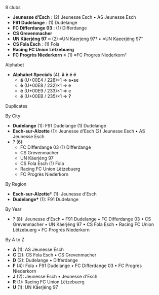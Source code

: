 8 clubs

- **Jeunesse d'Esch** : (2) Jeunesse Esch • AS Jeunesse Esch
- **F91 Dudelange** : (1) Dudelange
- **FC Differdange 03** : (1) Differdange
- **CS Grevenmacher**
- **UN Käerjéng 97** ≈ (2) ≈UN Kaerjeng 97† • ≈UN Kaeerjéng 97†
- **CS Fola Esch** : (1) Fola
- **Racing FC Union Lëtzebuerg**
- **FC Progrès Niederkorn** ≈ (1) ≈FC Progres Niederkorn†




Alphabet

- **Alphabet Specials** (4):  **ä**  **è**  **é**  **ë** 
  - **ä** (U+00E4 / 228)×1 ⇒ a•ae
  - **è** (U+00E8 / 232)×1 ⇒ e
  - **é** (U+00E9 / 233)×1 ⇒ e
  - **ë** (U+00EB / 235)×1 ⇒ **?**




Duplicates





By City

- **Dudelange** (1): F91 Dudelange  (1) Dudelange
- **Esch-sur-Alzette** (1): Jeunesse d'Esch  (2) Jeunesse Esch • AS Jeunesse Esch
- ? (6): 
  - FC Differdange 03  (1) Differdange
  - CS Grevenmacher 
  - UN Käerjéng 97 
  - CS Fola Esch  (1) Fola
  - Racing FC Union Lëtzebuerg 
  - FC Progrès Niederkorn 




By Region

- **Esch-sur-Alzette†** (1):   Jeunesse d'Esch
- **Dudelange†** (1):   F91 Dudelange




By Year

- ? (8):   Jeunesse d'Esch • F91 Dudelange • FC Differdange 03 • CS Grevenmacher • UN Käerjéng 97 • CS Fola Esch • Racing FC Union Lëtzebuerg • FC Progrès Niederkorn






By A to Z

- **A** (1): AS Jeunesse Esch
- **C** (2): CS Fola Esch • CS Grevenmacher
- **D** (2): Dudelange • Differdange
- **F** (4): Fola • F91 Dudelange • FC Differdange 03 • FC Progrès Niederkorn
- **J** (2): Jeunesse Esch • Jeunesse d'Esch
- **R** (1): Racing FC Union Lëtzebuerg
- **U** (1): UN Käerjéng 97




